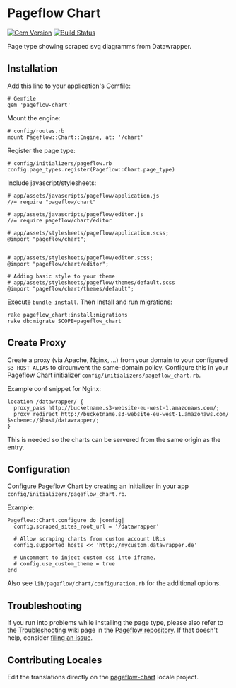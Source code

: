 # Pageflow Chart

[![Gem Version](https://badge.fury.io/rb/pageflow-chart.svg)](http://badge.fury.io/rb/pageflow-chart)
[![Build Status](https://travis-ci.org/codevise/pageflow-chart.svg?branch=master)](https://travis-ci.org/codevise/pageflow-chart)

Page type showing scraped svg diagramms from Datawrapper.

## Installation

Add this line to your application's Gemfile:

    # Gemfile
    gem 'pageflow-chart'

Mount the engine:

    # config/routes.rb
    mount Pageflow::Chart::Engine, at: '/chart'

Register the page type:

    # config/initializers/pageflow.rb
    config.page_types.register(Pageflow::Chart.page_type)

Include javascript/stylesheets:

    # app/assets/javascripts/pageflow/application.js
    //= require "pageflow/chart"

    # app/assets/javascripts/pageflow/editor.js
    //= require pageflow/chart/editor

    # app/assets/stylesheets/pageflow/application.scss;
    @import "pageflow/chart";


    # app/assets/stylesheets/pageflow/editor.scss;
    @import "pageflow/chart/editor";

    # Adding basic style to your theme
    # app/assets/stylesheets/pageflow/themes/default.scss
    @import "pageflow/chart/themes/default";

Execute `bundle install`. Then Install and run migrations:

    rake pageflow_chart:install:migrations
    rake db:migrate SCOPE=pageflow_chart

## Create Proxy

Create a proxy (via Apache, Nginx, ...) from your domain to your configured
`S3_HOST_ALIAS` to circumvent the same-domain policy. Configure this
in your Pageflow Chart initializer `config/initializers/pageflow_chart.rb`.

Example conf snippet for Nginx:

    location /datawrapper/ {
      proxy_pass http://bucketname.s3-website-eu-west-1.amazonaws.com/;
      proxy_redirect http://bucketname.s3-website-eu-west-1.amazonaws.com/ $scheme://$host/datawrapper/;
    }

This is needed so the charts can be servered from the same origin as
the entry.

## Configuration

Configure Pageflow Chart by creating an initializer in your app
`config/initializers/pageflow_chart.rb`.

Example:

    Pageflow::Chart.configure do |config|
      config.scraped_sites_root_url = '/datawrapper'

      # Allow scraping charts from custom account URLs
      config.supported_hosts << 'http://mycustom.datawrapper.de'

      # Uncomment to inject custom css into iframe.
      # config.use_custom_theme = true
    end

Also see `lib/pageflow/chart/configuration.rb` for the additional options.

## Troubleshooting

If you run into problems while installing the page type, please also
refer to the
[Troubleshooting](https://github.com/codevise/pageflow/wiki/Troubleshooting)
wiki page in the
[Pageflow repository](https://github.com/codevise/pageflow). If that
doesn't help, consider
[filing an issue](https://github.com/codevise/pageflow-chart/issues).

## Contributing Locales

Edit the translations directly on the
[pageflow-chart](http://www.localeapp.com/projects/public?search=tf/pageflow-chart)
locale project.

